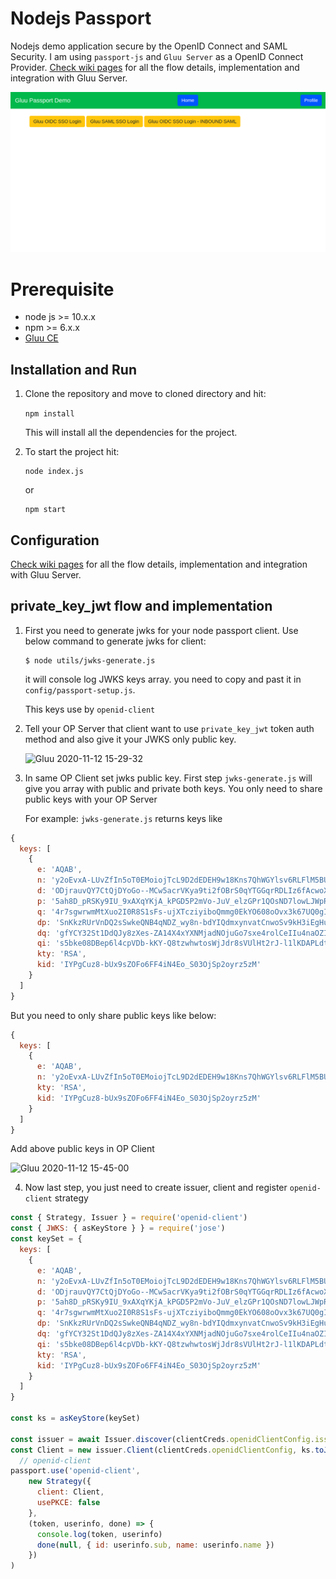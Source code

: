 # Nodejs Passport

Nodejs demo application secure by the OpenID Connect and SAML Security. I am using `passport-js` and `Gluu Server` as a OpenID Connect Provider. 
[Check wiki pages](https://github.com/kdhttps/node-passport/wiki) for all the flow details, implementation and integration with Gluu Server.

![node-app](./docs/home.png)

# Prerequisite

* node js >= 10.x.x
* npm >= 6.x.x
* [Gluu CE](https://gluu.org)


## Installation and Run

 1. Clone the repository and move to cloned directory and hit:

    ```npm install```

    This will install all the dependencies for the project.

 2. To start the project hit:  

    ```
    node index.js
    ```
    or
    ```
    npm start
    ```

## Configuration

[Check wiki pages](https://github.com/kdhttps/node-passport/wiki) for all the flow details, implementation and integration with Gluu Server.

## private_key_jwt flow and implementation

1. First you need to generate jwks for your node passport client. Use below command to generate jwks for client:

   ```
   $ node utils/jwks-generate.js
   ```

   it will console log JWKS keys array. you need to copy and past it in `config/passport-setup.js`.

   This keys use by `openid-client`

2. Tell your OP Server that client want to use `private_key_jwt` token auth method and also give it your JWKS only public key.

   ![Gluu 2020-11-12 15-29-32](https://user-images.githubusercontent.com/39133739/98925427-f7efa100-24fb-11eb-9b20-57019fd444a4.png)

3. In same OP Client set jwks public key. First step `jwks-generate.js` will give you array with public and private both keys. You only need to share public keys with your OP Server

   For example:
   `jwks-generate.js` returns keys like

```js
{
  keys: [
    {
      e: 'AQAB',
      n: 'y2oEvxA-LUvZfIn5oT0EMoiojTcL9D2dEDEH9w18Kns7QhWGYlsv6RLFlM5BU6ey8WY5sD81kPkwYsp-hxSswsbvydoWOSbUHcI8BQZCNXXbvE2cLv0WYhHK6l6C71P3RzIG8-hvmmIH5E-N8I5xJLJJK1ioWsjz-YcupjJGbUbwnuHjWnOGyjU80qqYmqGgIoizEhbOnwzmKXUiP17ZeEgHEd-qBDAHPlqmfGE8ECfOyvrFoudaHOqsD5g6VvuJN4Fk8jwxfsXtmuF9Wz6JaJCakTTZJDD8dhEy-WxCXvEXQj0682cmP2o_xotfQKcZNyGZr5j3DBsDzMhDQV6Ntw',
      d: 'ODjrauvQY7CtQjDYoGo--MCw5acrVKya9ti2fOBrS0qYTGGqrRDLIz6fAcwoXjjhyrsYgtBVu-ZEK2oQosFiJsvZhw8SSWWkBz2iXTknn6MdwuQooQwu3ZhRX4oT4pZwqGr5ZPz_q8ogqEgc0Tptp1jnxGVS0xTr6jIlAKawtI8C2KJdQ87fBN4SLm9vzVpN33akHvr8A9c069QmZbDExP-Lcsv-X5pyCs-YmNvPfcLxQ9yzikWomX_-2in_MLWu4_UqQg_hlJe8Nl3jaYtPoPTuABRWMNJka1lHVkH137a-eUNTxlZm-rY7jz-d0mEMn-6Hxu48NkDxTXM08POOwQ',
      p: '5ah8D_pRSKy9IU_9xAXqYKjA_kPGD5P2mVo-JuV_elzGPr1QOsND7lowLJWpRuNlRjhidx9ZRe7WGMANUe6r1sgt4ywPANwNz8Unjdk8YHMIePs1_cMplWXOTtuB72l6Qg3ix72eh-rax9Rb-WpqYewubX87GHZGGxm_2SArNpE',
      q: '4r7sgwrwmMtXuo2I0R8S1sFs-ujXTcziyiboQmmg0EkYO608oOvx3k67UQ0gI575cE89KLzNxtuQrxfnfHrlysbHVerHPdtt6I2XbTZU55PPbmzkkPfRFlAWwlFlh_1I9JQ7g1N89inczIYGZdZAzN-qkBYqGW1PnZB1ATwEc8c',
      dp: 'SnKkzRUrVnDQ2sSwkeQNB4qNDZ_wy8n-bdYIQdmxynvatCnwoSv9kH3iEgHuHxHGGc5bdRxPd1EmTF2ts7q4L-cyoOr-bhvnykuyN9SNMwL3YyikZv_mMg0PpRaZd3_s5w7TTkbU5mCmzZK0whTSKa5DmrFc-eAVd-GQBJXeDFE',
      dq: 'gfYCY32St1DdQJy8zXes-ZA14X4xYXNMjadNOjuGo7sxe4rolCeIIu4naOZIBIKq35dbK41DuHXCcMkXsf5S1S2ntPPzLN4nGcKGB1-7vFu46cbaHskbe1l-IfQ7aH1hImYP0k648fK-ji9HXXk2_PY5sYoyqQ5BMsNIfOOkfaM',
      qi: 's5bke08DBep6l4cpVDb-kKY-Q8tzwhwtosWjJdr8sVUlHt2rJ-l1lKDAPLdt2CnyCAYinP_XTs7RD9c1XiZ_FmOM8i9yV-Ug1XYmBNkYwh_kAWC696-Pc3p6Vxtidr1gKgw4rTFxFuLsKag83m8MfmngWqI3kmio2p5gEZZmt5Y',
      kty: 'RSA',
      kid: 'IYPgCuz8-bUx9sZOFo6FF4iN4Eo_S03OjSp2oyrz5zM'
    }
  ]
}

```

   But you need to only share public keys like below:

```js
{
  keys: [
    {
      e: 'AQAB',
      n: 'y2oEvxA-LUvZfIn5oT0EMoiojTcL9D2dEDEH9w18Kns7QhWGYlsv6RLFlM5BU6ey8WY5sD81kPkwYsp-hxSswsbvydoWOSbUHcI8BQZCNXXbvE2cLv0WYhHK6l6C71P3RzIG8-hvmmIH5E-N8I5xJLJJK1ioWsjz-YcupjJGbUbwnuHjWnOGyjU80qqYmqGgIoizEhbOnwzmKXUiP17ZeEgHEd-qBDAHPlqmfGE8ECfOyvrFoudaHOqsD5g6VvuJN4Fk8jwxfsXtmuF9Wz6JaJCakTTZJDD8dhEy-WxCXvEXQj0682cmP2o_xotfQKcZNyGZr5j3DBsDzMhDQV6Ntw',
      kty: 'RSA',
      kid: 'IYPgCuz8-bUx9sZOFo6FF4iN4Eo_S03OjSp2oyrz5zM'
    }
  ]
}

```

   Add above public keys in OP Client

   ![Gluu 2020-11-12 15-45-00](https://user-images.githubusercontent.com/39133739/98927094-1b1b5000-24fe-11eb-9e06-cc13ca75b47b.png) 

4. Now last step, you just need to create issuer, client and register `openid-client` strategy

```js
const { Strategy, Issuer } = require('openid-client')
const { JWKS: { asKeyStore } } = require('jose')
const keySet = {
  keys: [
    {
      e: 'AQAB',
      n: 'y2oEvxA-LUvZfIn5oT0EMoiojTcL9D2dEDEH9w18Kns7QhWGYlsv6RLFlM5BU6ey8WY5sD81kPkwYsp-hxSswsbvydoWOSbUHcI8BQZCNXXbvE2cLv0WYhHK6l6C71P3RzIG8-hvmmIH5E-N8I5xJLJJK1ioWsjz-YcupjJGbUbwnuHjWnOGyjU80qqYmqGgIoizEhbOnwzmKXUiP17ZeEgHEd-qBDAHPlqmfGE8ECfOyvrFoudaHOqsD5g6VvuJN4Fk8jwxfsXtmuF9Wz6JaJCakTTZJDD8dhEy-WxCXvEXQj0682cmP2o_xotfQKcZNyGZr5j3DBsDzMhDQV6Ntw',
      d: 'ODjrauvQY7CtQjDYoGo--MCw5acrVKya9ti2fOBrS0qYTGGqrRDLIz6fAcwoXjjhyrsYgtBVu-ZEK2oQosFiJsvZhw8SSWWkBz2iXTknn6MdwuQooQwu3ZhRX4oT4pZwqGr5ZPz_q8ogqEgc0Tptp1jnxGVS0xTr6jIlAKawtI8C2KJdQ87fBN4SLm9vzVpN33akHvr8A9c069QmZbDExP-Lcsv-X5pyCs-YmNvPfcLxQ9yzikWomX_-2in_MLWu4_UqQg_hlJe8Nl3jaYtPoPTuABRWMNJka1lHVkH137a-eUNTxlZm-rY7jz-d0mEMn-6Hxu48NkDxTXM08POOwQ',
      p: '5ah8D_pRSKy9IU_9xAXqYKjA_kPGD5P2mVo-JuV_elzGPr1QOsND7lowLJWpRuNlRjhidx9ZRe7WGMANUe6r1sgt4ywPANwNz8Unjdk8YHMIePs1_cMplWXOTtuB72l6Qg3ix72eh-rax9Rb-WpqYewubX87GHZGGxm_2SArNpE',
      q: '4r7sgwrwmMtXuo2I0R8S1sFs-ujXTcziyiboQmmg0EkYO608oOvx3k67UQ0gI575cE89KLzNxtuQrxfnfHrlysbHVerHPdtt6I2XbTZU55PPbmzkkPfRFlAWwlFlh_1I9JQ7g1N89inczIYGZdZAzN-qkBYqGW1PnZB1ATwEc8c',
      dp: 'SnKkzRUrVnDQ2sSwkeQNB4qNDZ_wy8n-bdYIQdmxynvatCnwoSv9kH3iEgHuHxHGGc5bdRxPd1EmTF2ts7q4L-cyoOr-bhvnykuyN9SNMwL3YyikZv_mMg0PpRaZd3_s5w7TTkbU5mCmzZK0whTSKa5DmrFc-eAVd-GQBJXeDFE',
      dq: 'gfYCY32St1DdQJy8zXes-ZA14X4xYXNMjadNOjuGo7sxe4rolCeIIu4naOZIBIKq35dbK41DuHXCcMkXsf5S1S2ntPPzLN4nGcKGB1-7vFu46cbaHskbe1l-IfQ7aH1hImYP0k648fK-ji9HXXk2_PY5sYoyqQ5BMsNIfOOkfaM',
      qi: 's5bke08DBep6l4cpVDb-kKY-Q8tzwhwtosWjJdr8sVUlHt2rJ-l1lKDAPLdt2CnyCAYinP_XTs7RD9c1XiZ_FmOM8i9yV-Ug1XYmBNkYwh_kAWC696-Pc3p6Vxtidr1gKgw4rTFxFuLsKag83m8MfmngWqI3kmio2p5gEZZmt5Y',
      kty: 'RSA',
      kid: 'IYPgCuz8-bUx9sZOFo6FF4iN4Eo_S03OjSp2oyrz5zM'
    }
  ]
}

const ks = asKeyStore(keySet)

const issuer = await Issuer.discover(clientCreds.openidClientConfig.issuer)
const Client = new issuer.Client(clientCreds.openidClientConfig, ks.toJWKS(true))
  // openid-client
passport.use('openid-client',
    new Strategy({
      client: Client,
      usePKCE: false
    },
    (token, userinfo, done) => {
      console.log(token, userinfo)
      done(null, { id: userinfo.sub, name: userinfo.name })
    })
)
```